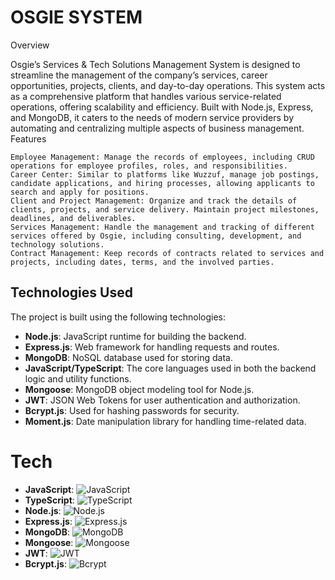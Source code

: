 # OSGIE SYSTEM

Overview

Osgie’s Services & Tech Solutions Management System is designed to streamline the management of the company’s services, career opportunities, projects, clients, and day-to-day operations. This system acts as a comprehensive platform that handles various service-related operations, offering scalability and efficiency. Built with Node.js, Express, and MongoDB, it caters to the needs of modern service providers by automating and centralizing multiple aspects of business management.
Features

    Employee Management: Manage the records of employees, including CRUD operations for employee profiles, roles, and responsibilities.
    Career Center: Similar to platforms like Wuzzuf, manage job postings, candidate applications, and hiring processes, allowing applicants to search and apply for positions.
    Client and Project Management: Organize and track the details of clients, projects, and service delivery. Maintain project milestones, deadlines, and deliverables.
    Services Management: Handle the management and tracking of different services offered by Osgie, including consulting, development, and technology solutions.
    Contract Management: Keep records of contracts related to services and projects, including dates, terms, and the involved parties.


## Technologies Used

The project is built using the following technologies:

- **Node.js**: JavaScript runtime for building the backend.
- **Express.js**: Web framework for handling requests and routes.
- **MongoDB**: NoSQL database used for storing data.
- **JavaScript/TypeScript**: The core languages used in both the backend logic and utility functions.
- **Mongoose**: MongoDB object modeling tool for Node.js.
- **JWT**: JSON Web Tokens for user authentication and authorization.
- **Bcrypt.js**: Used for hashing passwords for security.
- **Moment.js**: Date manipulation library for handling time-related data.


# Tech

- **JavaScript**: ![JavaScript](https://img.shields.io/badge/JavaScript-F7DF1E?logo=javascript&logoColor=black)
- **TypeScript**: ![TypeScript](https://img.shields.io/badge/TypeScript-007ACC?logo=typescript&logoColor=white)
- **Node.js**: ![Node.js](https://img.shields.io/badge/Node.js-339933?logo=nodedotjs&logoColor=white)
- **Express.js**: ![Express.js](https://img.shields.io/badge/Express.js-000000?logo=express&logoColor=white)
- **MongoDB**: ![MongoDB](https://img.shields.io/badge/MongoDB-47A248?logo=mongodb&logoColor=white)
- **Mongoose**: ![Mongoose](https://img.shields.io/badge/Mongoose-aF2946?logo=mongodb&logoColor=red)
- **JWT**: ![JWT](https://img.shields.io/badge/JWT-black?logo=jsonwebtokens&logoColor=white)
- **Bcrypt.js**: ![Bcrypt](https://img.shields.io/badge/Bcrypt-3384A6?logo=lock&logoColor=white)